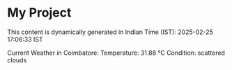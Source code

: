 # My Project

This content is dynamically generated in Indian Time (IST): 2025-02-25 17:06:33 IST


Current Weather in Coimbatore:
Temperature: 31.88 °C
Condition: scattered clouds
